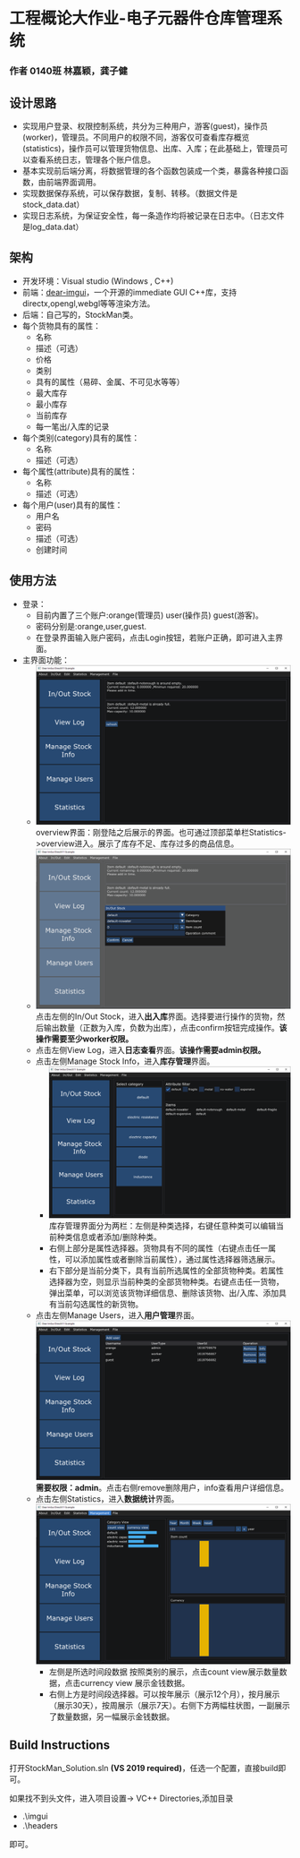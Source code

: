 # 工程概论大作业-电子元器件仓库管理系统

### 作者 0140班 林嘉颖，龚子健

## 设计思路

+ 实现用户登录、权限控制系统，共分为三种用户，游客(guest)，操作员(worker)，管理员。不同用户的权限不同，游客仅可查看库存概览(statistics)，操作员可以管理货物信息、出库、入库；在此基础上，管理员可以查看系统日志，管理各个账户信息。
+ 基本实现前后端分离，将数据管理的各个函数包装成一个类，暴露各种接口函数，由前端界面调用。
+ 实现数据保存系统，可以保存数据，复制、转移。（数据文件是stock_data.dat）
+ 实现日志系统，为保证安全性，每一条造作均将被记录在日志中。（日志文件是log_data.dat）

## 架构

+ 开发环境：Visual studio (Windows , C++)
+ 前端：[dear-imgui](https://github.com/ocornut/imgui)，一个开源的immediate GUI C++库，支持directx,opengl,webgl等等渲染方法。 
+ 后端：自己写的，StockMan类。
+ 每个货物具有的属性：
  + 名称
  + 描述（可选）
  + 价格
  + 类别
  + 具有的属性（易碎、金属、不可见水等等）
  + 最大库存
  + 最小库存
  + 当前库存
  + 每一笔出/入库的记录
+ 每个类别(category)具有的属性：
  + 名称
  + 描述（可选）
+ 每个属性(attribute)具有的属性：
  + 名称
  + 描述（可选）
+ 每个用户(user)具有的属性：
  + 用户名
  + 密码
  + 描述（可选）
  + 创建时间

##  使用方法

+ 登录：
  + 目前内置了三个账户:orange(管理员) user(操作员) guest(游客)。
  + 密码分别是:orange,user,guest.
  + 在登录界面输入账户密码，点击Login按钮，若账户正确，即可进入主界面。
+ 主界面功能：
  + ![main](doc/main.png)overview界面：刚登陆之后展示的界面。也可通过顶部菜单栏Statistics->overview进入。展示了库存不足、库存过多的商品信息。
  + ![instock](doc/instock.png)点击左侧的In/Out Stock，进入**出入库**界面。选择要进行操作的货物，然后输出数量（正数为入库，负数为出库），点击confirm按钮完成操作。**该操作需要至少worker权限。**
  + 点击左侧View Log，进入**日志查看**界面。**该操作需要admin权限。**
  + 点击左侧Manage Stock Info，进入**库存管理**界面。
    + ![stockmanage](doc/stockmanage.png)库存管理界面分为两栏：左侧是种类选择，右键任意种类可以编辑当前种类信息或者添加/删除种类。
    + 右侧上部分是属性选择器。货物具有不同的属性（右键点击任一属性，可以添加属性或者删除当前属性），通过属性选择器筛选展示。
    + 右下部分是当前分类下，具有当前所选属性的全部货物种类。若属性选择器为空，则显示当前种类的全部货物种类。右键点击任一货物，弹出菜单，可以浏览该货物详细信息、删除该货物、出/入库、添加具有当前勾选属性的新货物。
  + 点击左侧Manage Users，进入**用户管理**界面。![usermanage](doc/usermanage.png)**需要权限：admin**。点击右侧remove删除用户，info查看用户详细信息。
  + 点击左侧Statistics，进入**数据统计**界面。![stat](doc/stat.png)
    + 左侧是所选时间段数据 按照类别的展示，点击count view展示数量数据，点击currency view 展示金钱数据。
    + 右侧上方是时间段选择器。可以按年展示（展示12个月），按月展示（展示30天），按周展示（展示7天）。右侧下方两幅柱状图，一副展示了数量数据，另一幅展示金钱数据。

## Build Instructions

打开StockMan_Solution.sln **(VS 2019  required)**，任选一个配置，直接build即可。

如果找不到头文件，进入项目设置-> VC++ Directories,添加目录

+ .\imgui
+ .\headers

即可。